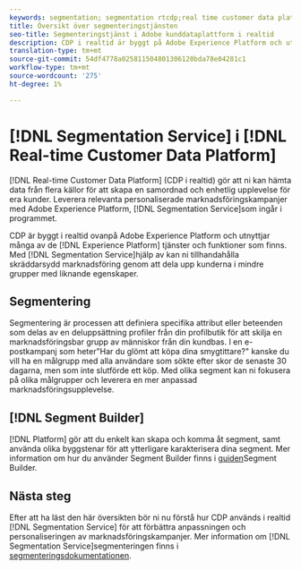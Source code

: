 ```yaml
---
keywords: segmentation; segmentation rtcdp;real time customer data platform segmentation
title: Översikt över segmenteringstjänsten
seo-title: Segmenteringstjänst i Adobe kunddataplattform i realtid
description: CDP i realtid är byggt på Adobe Experience Platform och utnyttjar många av Experience Platform:s tjänster och funktioner. Med hjälp av segmenteringstjänsten kan ni erbjuda skräddarsydd marknadsföring genom att dela upp kunderna i mindre grupper med liknande egenskaper.
translation-type: tm+mt
source-git-commit: 54df4778a025811504801306120bda78e04281c1
workflow-type: tm+mt
source-wordcount: '275'
ht-degree: 1%

---
```



# [!DNL Segmentation Service] i [!DNL Real-time Customer Data Platform]

[!DNL Real-time Customer Data Platform] (CDP i realtid) gör att ni kan hämta data från flera källor för att skapa en samordnad och enhetlig upplevelse för era kunder. Leverera relevanta personaliserade marknadsföringskampanjer med Adobe Experience Platform, [!DNL Segmentation Service]som ingår i programmet.

CDP är byggt i realtid ovanpå Adobe Experience Platform och utnyttjar många av de [!DNL Experience Platform] tjänster och funktioner som finns. Med [!DNL Segmentation Service]hjälp av kan ni tillhandahålla skräddarsydd marknadsföring genom att dela upp kunderna i mindre grupper med liknande egenskaper.

## Segmentering

Segmentering är processen att definiera specifika attribut eller beteenden som delas av en deluppsättning profiler från din profilbutik för att skilja en marknadsföringsbar grupp av människor från din kundbas. I en e-postkampanj som heter&quot;Har du glömt att köpa dina smygtittare?&quot; kanske du vill ha en målgrupp med alla användare som sökte efter skor de senaste 30 dagarna, men som inte slutförde ett köp. Med olika segment kan ni fokusera på olika målgrupper och leverera en mer anpassad marknadsföringsupplevelse.

## [!DNL Segment Builder]

[!DNL Platform] gör att du enkelt kan skapa och komma åt segment, samt använda olika byggstenar för att ytterligare karakterisera dina segment. Mer information om hur du använder Segment Builder finns i [guiden](./segment-builder-guide.md)Segment Builder.

## Nästa steg

Efter att ha läst den här översikten bör ni nu förstå hur CDP används i realtid [!DNL Segmentation Service] för att förbättra anpassningen och personaliseringen av marknadsföringskampanjer. Mer information om [!DNL Segmentation Service]segmenteringen finns i [segmenteringsdokumentationen](../../segmentation/home.md).
